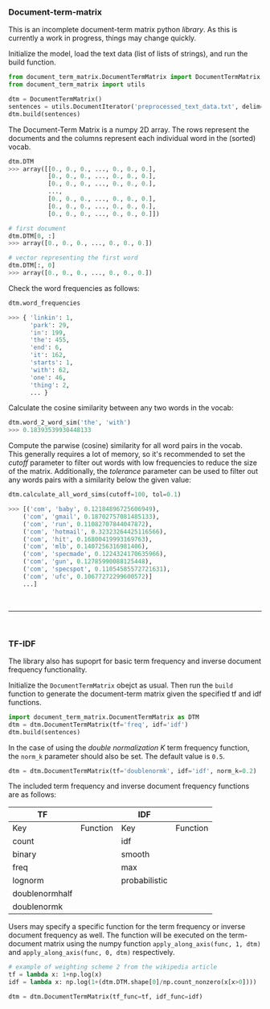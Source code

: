 ### Document-term-matrix

This is an incomplete document-term matrix python <i>library</i>. As this is currently a work in progress, things may change quickly.



Initialize the model, load the text data (list of lists of strings), and run the build function.
```python
from document_term_matrix.DocumentTermMatrix import DocumentTermMatrix
from document_term_matrix import utils

dtm = DocumentTermMatrix()
sentences = utils.DocumentIterator('preprocessed_text_data.txt', delim='\t')
dtm.build(sentences)
```

The Document-Term Matrix is a numpy 2D array. The rows represent the documents and the columns represent each individual word in the (sorted) vocab.
```python
dtm.DTM
>>> array([[0., 0., 0., ..., 0., 0., 0.],
           [0., 0., 0., ..., 0., 0., 0.],
           [0., 0., 0., ..., 0., 0., 0.],
           ...,
           [0., 0., 0., ..., 0., 0., 0.],
           [0., 0., 0., ..., 0., 0., 0.],
           [0., 0., 0., ..., 0., 0., 0.]])

# first document
dtm.DTM[0, :]
>>> array([0., 0., 0., ..., 0., 0., 0.])

# vector representing the first word
dtm.DTM[:, 0]
>>> array([0., 0., 0., ..., 0., 0., 0.])
```

Check the word frequencies as follows:
```python
dtm.word_frequencies

>>> { 'linkin': 1,
      'park': 29,
      'in': 199,
      'the': 455,
      'end': 6,
      'it': 162,
      'starts': 1,
      'with': 62,
      'one': 46,
      'thing': 2, 
      ... }
```



Calculate the cosine similarity between any two words in the vocab:
```python
dtm.word_2_word_sim('the', 'with')
>>> 0.18393539930448133
```

Compute the parwise (cosine) similarity for all word pairs in the vocab.<br>
This generally requires a lot of memory, so it's recommended to set the <i>cutoff</i> parameter to filter out words with
low frequencies to reduce the size of the matrix. Additionally, the <i>tolerance</i> parameter can be used to filter out any words pairs with a similarity below the given value:

```python
dtm.calculate_all_word_sims(cutoff=100, tol=0.1)

>>> [('com', 'baby', 0.12184896725606949),
    ('com', 'gmail', 0.18702757081485133),
    ('com', 'run', 0.11082707844047872),
    ('com', 'hotmail', 0.32323264425116566),
    ('com', 'hit', 0.16800419993169763),
    ('com', 'mlb', 0.1407256316981406),
    ('com', 'specmade', 0.1224324170635966),
    ('com', 'gun', 0.12785990088125448),
    ('com', 'specspot', 0.11054585572721631),
    ('com', 'ufc', 0.10677272299600572)]
    ...]
```

<br>
<hr>
<br>

### TF-IDF
The library also has supoprt for basic term frequency and inverse document frequency functionality.

Initialize the `DocumentTermMatrix` obejct as usual. Then run the `build` function to generate the document-term matrix given the specified tf and idf functions.

```python
import document_term_matrix.DocumentTermMatrix as DTM
dtm = dtm.DocumentTermMatrix(tf='freq', idf='idf')
dtm.build(sentences)
```

In the case of using the <i>double normalization K</i> term frequency function, the `norm_k` parameter should also be set. The default value is `0.5`.

```python
dtm = dtm.DocumentTermMatrix(tf='doublenormk', idf='idf', norm_k=0.2)
```

The included term frequency and inverse document frequency functions are as follows:

| TF             |          | IDF           |          |
|----------------|----------|---------------|----------|
| Key            | Function | Key           | Function |
| count          |          | idf           |          |
| binary         |          | smooth        |          |
| freq           |          | max           |          |
| lognorm        |          | probabilistic |          |
| doublenormhalf |          |               |          |
| doublenormk    |          |               |          |


Users may specify a specific function for the term frequency or inverse document frequency as well. The function will be executed on the term-document matrix using the numpy function `apply_along_axis(func, 1, dtm)` and `apply_along_axis(func, 0, dtm)` respectively.

```python
# example of weighting scheme 2 from the wikipedia article
tf = lambda x: 1+np.log(x)
idf = lambda x: np.log(1+(dtm.DTM.shape[0]/np.count_nonzero(x[x>0])))

dtm = dtm.DocumentTermMatrix(tf_func=tf, idf_func=idf)
```